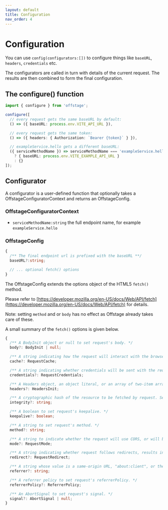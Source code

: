 ```yaml
---
layout: default
title: Configuration
nav_order: 4
---
```


# Configuration

You can use `config(configurators:[])` to configure things like `baseURL`, `headers`, `credentials` etc.


The configurators are called in turn with details of the current request. The results are then combined to form the final configuration.

## The configure() function

```ts
import { configure } from 'offstage';

configure([
  // every request gets the same baseURL by default:
  () => ({ baseURL: process.env.VITE_API_URL }),

  // every request gets the same token:
  () => ({ headers: { Authorization: `Bearer {token}` } }),

  // exampleService.hello gets a different baseURL:
  ({ serviceMethodName }) => serviceMethodName === 'exampleService.hello'
    ? { baseURL: process.env.VITE_EXAMPLE_API_URL }
    : {}
]);
```


## Configurator

A configurator is a user-defined function that optionally takes a OffstageConfiguratorContext and returns an OffstageConfig.

### OffstageConfiguratorContext

- `serviceMethodName:string` the full endpoint name, for example `exampleService.hello`


### OffstageConfig

```ts
{
  /** The final endpoint url is prefixed with the baseURL **/
  baseURL?:string; 

  // ... optional fetch() options
}
```

The OffstageConfig extends the options object of the HTML5 `fetch()` method.

Please refer to
[https://developer.mozilla.org/en-US/docs/Web/API/fetch](https://developer.mozilla.org/en-US/docs/Web/API/fetch)
for details.

Note: setting `method` and or `body` has no effect as Offstage already takes care of these.

A small summary of the `fetch()` options is given below.
```ts
{
  /** A BodyInit object or null to set request's body. */
  body?: BodyInit | null;

  /** A string indicating how the request will interact with the browser's cache to set request's cache. */
  cache?: RequestCache;

  /** A string indicating whether credentials will be sent with the request always, never, or only when sent to a same-origin URL. Sets request's credentials. */
  credentials?: RequestCredentials;

  /** A Headers object, an object literal, or an array of two-item arrays to set request's headers. */
  headers?: HeadersInit;

  /** A cryptographic hash of the resource to be fetched by request. Sets request's integrity. */
  integrity?: string;

  /** A boolean to set request's keepalive. */
  keepalive?: boolean;

  /** A string to set request's method. */
  method?: string;

  /** A string to indicate whether the request will use CORS, or will be restricted to same-origin URLs. Sets request's mode. */
  mode?: RequestMode;

  /** A string indicating whether request follows redirects, results in an error upon encountering a redirect, or returns the redirect (in an opaque fashion). Sets request's redirect. */
  redirect?: RequestRedirect;

  /** A string whose value is a same-origin URL, "about:client", or the empty string, to set request's referrer. */
  referrer?: string;

  /** A referrer policy to set request's referrerPolicy. */
  referrerPolicy?: ReferrerPolicy;

  /** An AbortSignal to set request's signal. */
  signal?: AbortSignal | null;
}
```


